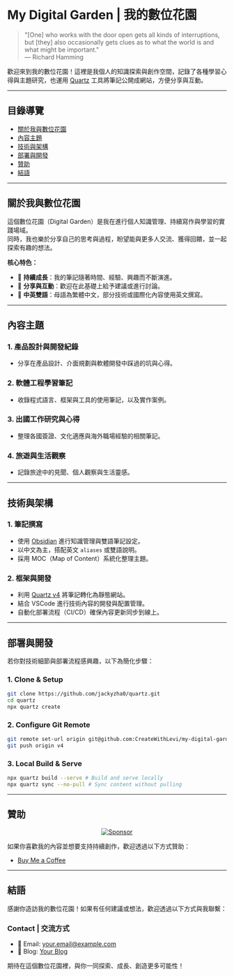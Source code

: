# My Digital Garden | 我的數位花園

> "[One] who works with the door open gets all kinds of interruptions,  
> but [they] also occasionally gets clues as to what the world is and  
> what might be important."  
> — Richard Hamming

歡迎來到我的數位花園！這裡是我個人的知識探索與創作空間，記錄了各種學習心得與主題研究，也運用 [Quartz](https://quartz.jzhao.xyz/) 工具將筆記公開成網站，方便分享與互動。

---

## 目錄導覽

- [關於我與數位花園](#關於我與數位花園)
- [內容主題](#內容主題)
- [技術與架構](#技術與架構)
- [部署與開發](#部署與開發)
- [贊助](#贊助)
- [結語](#結語)

---

## 關於我與數位花園

這個數位花園（Digital Garden）是我在進行個人知識管理、持續寫作與學習的實踐場域。  
同時，我也樂於分享自己的思考與過程，盼望能與更多人交流、獲得回饋，並一起探索有趣的想法。

**核心特色：**

- 🌱 **持續成長**：我的筆記隨著時間、經驗、興趣而不斷演進。
- 🤝 **分享與互動**：歡迎在此基礎上給予建議或進行討論。
- 🚀 **中英雙語**：母語為繁體中文，部分技術或國際化內容使用英文撰寫。

---

## 內容主題

### 1. 產品設計與開發紀錄

- 分享在產品設計、介面規劃與軟體開發中踩過的坑與心得。

### 2. 軟體工程學習筆記

- 收錄程式語言、框架與工具的使用筆記，以及實作案例。

### 3. 出國工作研究與心得

- 整理各國簽證、文化適應與海外職場經驗的相關筆記。

### 4. 旅遊與生活觀察

- 記錄旅途中的見聞、個人觀察與生活靈感。

---

## 技術與架構

### 1. 筆記撰寫

- 使用 [Obsidian](https://obsidian.md/) 進行知識管理與雙語筆記設定。
- 以中文為主，搭配英文 `aliases` 或雙語說明。
- 採用 MOC（Map of Content）系統化整理主題。

### 2. 框架與開發

- 利用 [Quartz v4](https://github.com/jackyzha0/quartz) 將筆記轉化為靜態網站。
- 結合 VSCode 進行技術內容的開發與配置管理。
- 自動化部署流程（CI/CD）確保內容更新同步到線上。

---

## 部署與開發

若你對技術細節與部署流程感興趣，以下為簡化步驟：

### 1. Clone & Setup

```bash
git clone https://github.com/jackyzha0/quartz.git
cd quartz
npx quartz create
```

### 2. Configure Git Remote

```bash
git remote set-url origin git@github.com:CreateWithLevi/my-digital-garden.git
git push origin v4
```

### 3. Local Build & Serve

```bash
npx quartz build --serve # Build and serve locally
npx quartz sync --no-pull # Sync content without pulling
```

---

## 贊助

<div align="center">

[![Sponsor](https://cdn.jsdelivr.net/gh/jackyzha0/jackyzha0/sponsorkit/sponsors.svg)](https://github.com/sponsors/jackyzha0)

</div>

如果你喜歡我的內容並想要支持持續創作，歡迎透過以下方式贊助：

- [Buy Me a Coffee](https://www.buymeacoffee.com/YourUsername)

---

## 結語

感謝你造訪我的數位花園！如果有任何建議或想法，歡迎透過以下方式與我聯繫：

### Contact | 交流方式

- 📧 Email: [your.email@example.com](mailto:your.email@example.com)
- 📝 Blog: [Your Blog](https://your-blog-url.com)

期待在這個數位花園裡，與你一同探索、成長、創造更多可能性！
